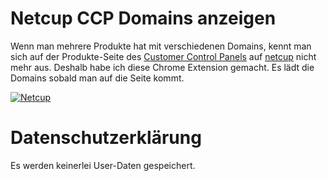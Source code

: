 # Netcup CCP Domains anzeigen

Wenn man mehrere Produkte hat mit verschiedenen Domains, kennt man sich auf der Produkte-Seite des [Customer Control Panels](https://www.customercontrolpanel.de/) auf [netcup](https://www.netcup.de/?ref=189769) nicht mehr aus. Deshalb habe ich diese Chrome Extension gemacht. Es lädt die Domains sobald man auf die Seite kommt. 

[![Netcup](https://www.netcup.de/static/assets/images/promotion/netcup-setC-468x60.png)](https://www.netcup.de/?ref=189769)

# Datenschutzerklärung

Es werden keinerlei User-Daten gespeichert.
